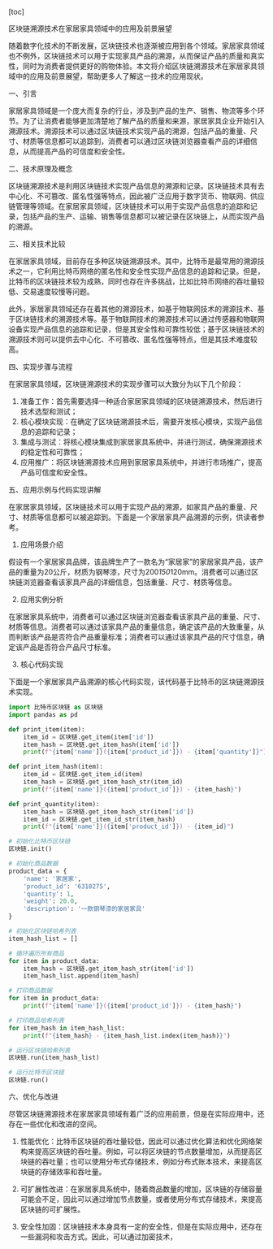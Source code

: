 
[toc]                    
                
                
区块链溯源技术在家居家具领域中的应用及前景展望

随着数字化技术的不断发展，区块链技术也逐渐被应用到各个领域。家居家具领域也不例外，区块链技术可以用于实现家具产品的溯源，从而保证产品的质量和真实性，同时为消费者提供更好的购物体验。本文将介绍区块链溯源技术在家居家具领域中的应用及前景展望，帮助更多人了解这一技术的应用现状。

一、引言

家居家具领域是一个庞大而复杂的行业，涉及到产品的生产、销售、物流等多个环节。为了让消费者能够更加清楚地了解产品的质量和来源，家居家具企业开始引入溯源技术。溯源技术可以通过区块链技术实现产品的溯源，包括产品的重量、尺寸、材质等信息都可以追踪到，消费者可以通过区块链浏览器查看产品的详细信息，从而提高产品的可信度和安全性。

二、技术原理及概念

区块链溯源技术是利用区块链技术实现产品信息的溯源和记录。区块链技术具有去中心化、不可篡改、匿名性强等特点，因此被广泛应用于数字货币、物联网、供应链管理等领域。在家居家具领域，区块链技术可以用于实现产品信息的追踪和记录，包括产品的生产、运输、销售等信息都可以被记录在区块链上，从而实现产品的溯源。

三、相关技术比较

在家居家具领域，目前存在多种区块链溯源技术。其中，比特币是最常用的溯源技术之一，它利用比特币网络的匿名性和安全性实现产品信息的追踪和记录。但是，比特币的区块链技术较为成熟，同时也存在许多挑战，比如比特币网络的吞吐量较低、交易速度较慢等问题。

此外，家居家具领域还存在着其他的溯源技术，如基于物联网技术的溯源技术、基于区块链技术的溯源技术等。基于物联网技术的溯源技术可以通过传感器和物联网设备实现产品信息的追踪和记录，但是其安全性和可靠性较低；基于区块链技术的溯源技术则可以提供去中心化、不可篡改、匿名性强等特点，但是其技术难度较高。

四、实现步骤与流程

在家居家具领域，区块链溯源技术的实现步骤可以大致分为以下几个阶段：

1. 准备工作：首先需要选择一种适合家居家具领域的区块链溯源技术，然后进行技术选型和测试；
2. 核心模块实现：在确定了区块链溯源技术后，需要开发核心模块，实现产品信息的追踪和记录；
3. 集成与测试：将核心模块集成到家居家具系统中，并进行测试，确保溯源技术的稳定性和可靠性；
4. 应用推广：将区块链溯源技术应用到家居家具系统中，并进行市场推广，提高产品可信度和安全性。

五、应用示例与代码实现讲解

在家居家具领域，区块链技术可以用于实现产品的溯源，如家具产品的重量、尺寸、材质等信息都可以被追踪到。下面是一个家居家具产品溯源的示例，供读者参考。

1. 应用场景介绍

假设有一个家居家具品牌，该品牌生产了一款名为“家居家”的家居家具产品，该产品的重量为20公斤，材质为钢琴漆，尺寸为200*150*120mm。消费者可以通过区块链浏览器查看该家具产品的详细信息，包括重量、尺寸、材质等信息。

2. 应用实例分析

在家居家具系统中，消费者可以通过区块链浏览器查看该家具产品的重量、尺寸、材质等信息。消费者可以通过该家具产品的重量信息，确定该产品的大致重量，从而判断该产品是否符合产品重量标准；消费者可以通过该家具产品的尺寸信息，确定该产品是否符合产品尺寸标准。

3. 核心代码实现

下面是一个家居家具产品溯源的核心代码实现，该代码基于比特币的区块链溯源技术实现。

```python
import 比特币区块链 as 区块链
import pandas as pd

def print_item(item):
    item_id = 区块链.get_item(item['id'])
    item_hash = 区块链.get_item_hash(item['id'])
    print(f"{item['name']}({item['product_id']}) - {item['quantity']}")

def print_item_hash(item):
    item_id = 区块链.get_item_id(item)
    item_hash = 区块链.get_item_hash_str(item_id)
    print(f"{item['name']}({item['product_id']}) - {item_hash}")

def print_quantity(item):
    item_hash = 区块链.get_item_hash_str(item['id'])
    item_id = 区块链.get_item_id_str(item_hash)
    print(f"{item['name']}({item['product_id']}) - {item_id}")

# 初始化比特币区块链
区块链.init()

# 初始化商品数据
product_data = {
    'name': '家居家',
    'product_id': '6310275',
    'quantity': 1,
    'weight': 20.0,
    'description': '一款钢琴漆的家居家具'
}

# 初始化区块链哈希列表
item_hash_list = []

# 循环遍历所有商品
for item in product_data:
    item_hash = 区块链.get_item_hash_str(item['id'])
    item_hash_list.append(item_hash)

# 打印商品数据
for item in product_data:
    print(f"{item['name']}({item['product_id']}) - {item_hash}")

# 打印商品哈希列表
for item_hash in item_hash_list:
    print(f"{item_hash} - {item_hash_list.index(item_hash)}")

# 运行区块链哈希列表
区块链.run(item_hash_list)

# 运行比特币区块链
区块链.run()
```

六、优化与改进

尽管区块链溯源技术在家居家具领域有着广泛的应用前景，但是在实际应用中，还存在一些优化和改进的空间。

1. 性能优化：比特币区块链的吞吐量较低，因此可以通过优化算法和优化网络架构来提高区块链的吞吐量。例如，可以将区块链的节点数量增加，从而提高区块链的吞吐量；也可以使用分布式存储技术，例如分布式账本技术，来提高区块链的存储效率和吞吐量。

2. 可扩展性改进：在家居家具系统中，随着商品数量的增加，区块链的存储容量可能会不足，因此可以通过增加节点数量，或者使用分布式存储技术，来提高区块链的可扩展性。

3. 安全性加固：区块链技术本身具有一定的安全性，但是在实际应用中，还存在一些漏洞和攻击方式。因此，可以通过加密技术，

